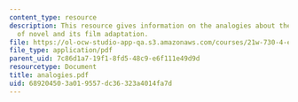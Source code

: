 ```yaml
---
content_type: resource
description: This resource gives information on the analogies about the relationship
  of novel and its film adaptation.
file: https://ol-ocw-studio-app-qa.s3.amazonaws.com/courses/21w-730-4-expository-writing-analyzing-mass-media-spring-2001/689204503a019557dc36323a4014fa7d_analogies.pdf
file_type: application/pdf
parent_uid: 7c86d1a7-19f1-8fd5-48c9-e6f111e49d9d
resourcetype: Document
title: analogies.pdf
uid: 68920450-3a01-9557-dc36-323a4014fa7d
---
```

